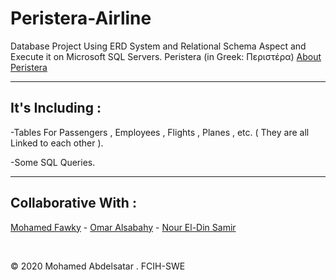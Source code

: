 # Peristera-Airline
<p>Database Project Using ERD System and Relational Schema Aspect and Execute it on Microsoft SQL Servers.
Peristera (in Greek: Περιστέρα) <a href="https://es.wikipedia.org/wiki/Historia_de_la_aviaci%C3%B3n#Antig%C3%BCedad-siglo_XVIII:_Primeros_dise%C3%B1os_y_teor%C3%ADas" target="_blank">About Peristera </a> </p>

<hr>

<h2> It's Including : </h2>
<p> -Tables For Passengers , Employees , Flights , Planes , etc. ( They are all Linked to each other ). </p>
<p> -Some SQL Queries. </p>

<hr>

<h2> Collaborative With : </h2>
<p> <a href="https://github.com/mfawky" target="_blank">Mohamed Fawky</a> - <a href="https://github.com/OmarAlsabahy" target="_blank">Omar Alsabahy</a> - <a href="https://github.com/nour-elddine-302" target="_blank">Nour El-Din Samir</a> </p>
<br>
<p> © 2020 Mohamed Abdelsatar . FCIH-SWE </p>
